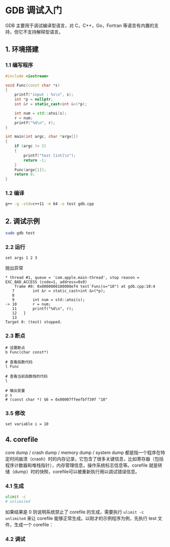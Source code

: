 # GDB 调试入门

GDB 主要用于调试编译型语言，对 C，C++，Go，Fortran 等语言有内置的支持，但它不支持解释型语言。

## 1. 环境搭建

### 1.1 编写程序

```cpp
#include <iostream>

void Func(const char *s)
{
	printf("input : %s\n", s);
	int *p = nullptr;
	int &r = static_cast<int &>(*p);

	int num = std::atoi(s);
	r = num;
	printf("%d\n", r);
}

int main(int argc, char *argv[])
{
	if (argc != 2)
	{
		printf("test [int]\n");
		return -1;
	}
	Func(argv[1]);
	return 0;
}
```

### 1.2 编译

```bash
g++ -g -std=c++11 -m 64 -o test gdb.cpp
```

## 2. 调试示例

```bash
sudo gdb test
```

### 2.2 运行

```gdb
set args 1 2 3
```

抛出异常

```
* thread #1, queue = 'com.apple.main-thread', stop reason = EXC_BAD_ACCESS (code=1, address=0x0)
    frame #0: 0x0000000100000ef4 test`Func(s="10") at gdb.cpp:10:4
   7   		int &r = static_cast<int &>(*p);
   8
   9   		int num = std::atoi(s);
-> 10  		r = num;
   11  		printf("%d\n", r);
   12  	}
   13
Target 0: (test) stopped.
```

### 2.3 断点

```gdb
# 设置断点
b Func(char const*)

# 查看函数代码
l Func

# 查看当前函数栈的代码
l

# 输出变量
p s
# (const char *) $6 = 0x00007ffeefbff39f "10"
```

### 3.5 修改

```gdb
set variable i = 10
```

## 4. corefile

core dump / crash dump / memory dump / system dump 都是指一个程序在特定时间崩溃（crash）时的内存记录，它包含了很多关键信息，比如寄存器（包括程序计数器和堆栈指针），内存管理信息，操作系统标志信息等。corefile 就是转储（dump）时的快照，corefile可以被重新执行用以调试错误信息。

### 4.1 生成

```bash
ulimit -c
# unlimited
```

如果结果是 0 则说明系统禁止了 corefile 的生成，需要执行 `ulimit -c unlimited` 来让 corefile 能够正常生成。以刚才的示例程序为例，先执行 test 文件，生成一个 corefile：

### 4.2 调试


